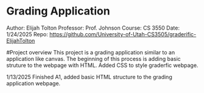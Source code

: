 # **Grading Application**

Author: Elijah Tolton
Professor: Prof. Johnson
Course: CS 3550
Date: 1/24/2025
Repo: https://github.com/University-of-Utah-CS3505/graderific-ElijahTolton

#Project overview
This project is a grading application similar to an application like
canvas. The beginning of this process is adding basic struture to the webpage
with HTML. Added CSS to style graderfic webpage.

1/13/2025
Finished A1, added basic HTML structure to the grading
application webpage.

